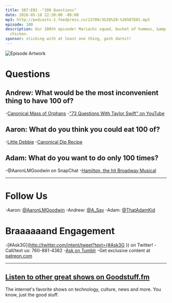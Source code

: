 ```yaml
---
title: S07:E01 -"100 Questions"
date: 2016-05-10 22:20:00 -06:00
mp3: http://podcasts-1.feedpress.co/13789/3G3Q%20-%20S07E01.mp3
episode: 100
description: Our 100th episode! Mariachi squad, bucket of hummus, &amp; relationship
  chicken.
sponsor: sticking with at least one thing, gosh darnit!
---
```


![Episode Artwork][1]

# Questions

## Andrew: What would be the most inconvenient thing to have 100 of?

-[Canonical Mass of Orphans][2]
-["73 Questions With Taylor Swift" on YouTube][3]

## Aaron: What do you think you could eat 100 of?

-[Little Debbie][5]
-[Canonical Dip Recipe][6]

## Adam: What do you want to do only 100 times?

-@AaronLMGoodwin on SnapChat
-[Hamilton, the hit Broadway Musical][7]

***

# Follow Us
-Aaron: [@AaronLMGoodwin](http://twitter.com/aaronlmgoodwin)
-Andrew: [@A_Sav](http://twitter.com/a_sav)
-Adam: [@ThatAdamKid](http://twitter.com/thatadamkid)

# Braaaaaand Engagement
-[#Ask3G](http://twitter.com/intent/tweet?text={#Ask3G }) on Twitter!
-Call/text us: 760-881-4382
-[Ask on Tumblr](http://3g3q.co/ask)
-Get exclusive content at [patreon.com](http://www.patreon.com/3g3q)

***

## [Listen to other great shows on Goodstuff.fm](http://goodstuff.fm/)
The internet's favorite shows on technology, culture, news and more. You know, just the good stuff.

[1]: http://l.gdwn.co/11IRv.jpg
[2]: https://youtu.be/hEQDllvuy1I
[3]: https://www.youtube.com/watch?v=XnbCSboujF4
[5]: http://www.littledebbie.com/1
[6]: http://www.foodnetwork.com/recipes/alton-brown/hummus-for-real-recipe.html
[7]: http://bit.ly/1UOoERI
